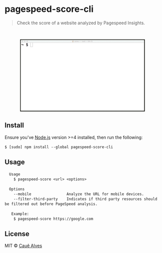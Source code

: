# pagespeed-score-cli

> Check the score of a website analyzed by Pagespeed Insights.

<br />

<p align="center">
  <img width="80%" src="./screenshot.gif?raw=true" />
</p>

## Install 

Ensure you've [Node.js](https://nodejs.org) version >=4 installed, then run the following:

```
$ [sudo] npm install --global pagespeed-score-cli
```

## Usage
```
  Usage
    $ pagespeed-score <url> <options>

  Options
    --mobile 				Analyze the URL for mobile devices.
    --filter-third-party 	Indicates if third party resources should be filtered out before PageSpeed analysis.

   Example: 
   	$ pagespeed-score https://google.com
```

## License

MIT © [Cauê Alves](http://cauealves.com)
